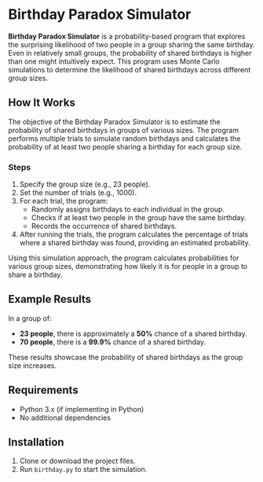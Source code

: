 # Birthday Paradox Simulator

**Birthday Paradox Simulator** is a probability-based program that explores the surprising likelihood of two people in a group sharing the same birthday. Even in relatively small groups, the probability of shared birthdays is higher than one might intuitively expect. This program uses Monte Carlo simulations to determine the likelihood of shared birthdays across different group sizes.

## How It Works

The objective of the Birthday Paradox Simulator is to estimate the probability of shared birthdays in groups of various sizes. The program performs multiple trials to simulate random birthdays and calculates the probability of at least two people sharing a birthday for each group size.

### Steps

1. Specify the group size (e.g., 23 people).
2. Set the number of trials (e.g., 1000).
3. For each trial, the program:
   - Randomly assigns birthdays to each individual in the group.
   - Checks if at least two people in the group have the same birthday.
   - Records the occurrence of shared birthdays.
4. After running the trials, the program calculates the percentage of trials where a shared birthday was found, providing an estimated probability.

Using this simulation approach, the program calculates probabilities for various group sizes, demonstrating how likely it is for people in a group to share a birthday.

## Example Results

In a group of:
- **23 people**, there is approximately a **50%** chance of a shared birthday.
- **70 people**, there is a **99.9%** chance of a shared birthday.

These results showcase the probability of shared birthdays as the group size increases.

## Requirements

- Python 3.x (if implementing in Python)
- No additional dependencies

## Installation

1. Clone or download the project files.
2. Run `birthday.py` to start the simulation.